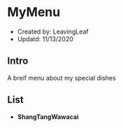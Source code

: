 # MyMenu
- Created by: LeavingLeaf
- Updatd: 11/13/2020
## Intro
A breif menu about my special dishes
## List
- **ShangTangWawacai**
